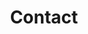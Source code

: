 ---
layout: contact
title: Contact
permalink: /contact/
image: bcchr.jpg
pi: >
    Wyeth Wasserman, PhD <br>
    Room 3109, Wasserman Lab <br>
    Centre for Molecular Medicine and Therapeutics <br>
    950 West 28th Avenue <br>
    Vancouver, BC <br>
    V5Z 4H4 Canada <br>
    wyeth@cmmt.ubc.ca <br>
    Phone +1 (604)-875-3812 <br>
    Fax  +1 (604)-875-3840

admin: >
    Dora Pak <br>
    Wasserman Lab/CMMT Room 3109 <br>
    950 West 28th Avenue <br>
    Vancouver BC V5Z 4H4 <br>
    Canada <br>
    dora@cmmt.ubc.ca <br>
    Phone +1 (604) 875-2345 ext. 5273 <br>
    Fax +1 (604) 875-3819 <br>

mailing: >
    Wasserman Lab <br>
    UBC-CMMT Room 3109 <br>
    950 West 28th Avenue <br>
    Vancouver BC V5Z 4H4 <br>
    Canada <br>
---